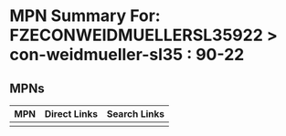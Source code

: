 



# MPN Summary For: FZECONWEIDMUELLERSL35922 > con-weidmueller-sl35 : 90-22

## MPNs
  

|MPN|Direct Links|Search Links|
| :--- | :--- | :--- |
||||

